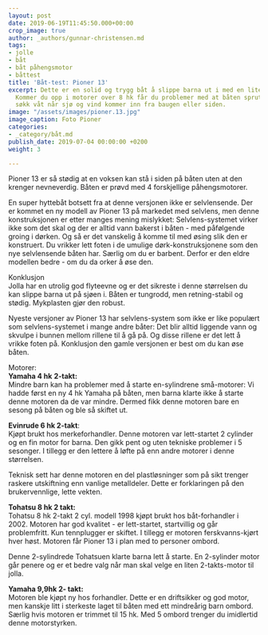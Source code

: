 ```yaml
---
layout: post
date: 2019-06-19T11:45:50.000+00:00
crop_image: true
author: _authors/gunnar-christensen.md
tags:
- jolle
- båt
- båt påhengsmotor
- båttest
title: 'Båt-test: Pioner 13'
excerpt: Dette er en solid og trygg båt å slippe barna ut i med en liten påhenger.
  Kommer du opp i motorer over 8 hk får du problemer med at båten spruter. Du blir
  søkk våt når sjø og vind kommer inn fra baugen eller siden.
image: "/assets/images/pioner.13.jpg"
image_caption: Foto Pioner
categories:
- _category/båt.md
publish_date: 2019-07-04 00:00:00 +0200
weight: 3

---
```

Pioner 13 er så stødig at en voksen kan stå i siden på båten uten at den krenger nevneverdig. Båten er prøvd med 4 forskjellige påhengsmotorer.

En super hyttebåt botsett fra at denne versjonen ikke er selvlensende. Der er kommet en ny modell av Pioner 13 på markedet med selvlens, men denne konstruksjonen er etter manges mening mislykket: Selvlens-systemet virker ikke som det skal og der er alltid vann bakerst i båten - med påfølgende groing i dørken. Og så er det vanskelig å komme til med øsing slik den er konstruert. Du vrikker lett foten i de umulige dørk-konstruksjonene som den nye selvlensende båten har. Særlig om du er barbent. Derfor er den eldre modellen bedre - om du da orker å øse den.

Konklusjon  
Jolla har en utrolig god flyteevne og er det sikreste i denne størrelsen du kan slippe barna ut på sjøen i. Båten er tungrodd, men retning-stabil og stødig. Mykplasten gjør den robust.

Nyeste versjoner av Pioner 13 har selvlens-system som ikke er like populært som selvlens-systemet i mange andre båter: Det blir alltid liggende vann og skvulpe i bunnen mellom rillene til å gå på. Og disse rillene er det lett å vrikke foten på. Konklusjon den gamle versjonen er best om du kan øse båten.

Motorer:  
**Yamaha 4 hk** **2-takt:**  
Mindre barn kan ha problemer med å starte en-sylindrene små-motorer: Vi hadde først en ny 4 hk Yamaha på båten, men barna klarte ikke å starte denne motoren da de var mindre. Dermed fikk denne motoren bare en sesong på båten og ble så skiftet ut.

**Evinrude 6 hk 2-takt**:  
Kjøpt brukt hos merkeforhandler. Denne motoren var lett-startet 2 cylinder og en fin motor for barna. Den gikk pent og uten tekniske problemer i 5 sesonger. I tillegg er den lettere å løfte på enn andre motorer i denne størrelsen.

Teknisk sett har denne motoren en del plastløsninger som på sikt trenger raskere utskiftning enn vanlige metalldeler. Dette er forklaringen på den brukervennlige, lette vekten.

**Tohatsu 8 hk 2 takt:**  
Tohatsu 8 hk 2-takt 2 cyl. modell 1998 kjøpt brukt hos båt-forhandler i 2002. Motoren har god kvalitet - er lett-startet, startvillig og går problemfritt. Kun tennplugger er skiftet. I tillegg er motoren ferskvanns-kjørt hver høst. Motoren får Pioner 13 i plan med to personer ombord.

Denne 2-sylindrede Tohatsuen klarte barna lett å starte. En 2-sylinder motor går penere og er et bedre valg når man skal velge en liten 2-takts-motor til jolla.

**Yamaha 9,9hk 2- takt:**  
Motoren ble kjøpt ny hos forhandler. Dette er en driftsikker og god motor, men kanskje litt i sterkeste laget til båten med ett mindreårig barn ombord. Særlig hvis motoren er trimmet til 15 hk. Med 5 ombord trenger du imidlertid denne motorstyrken.